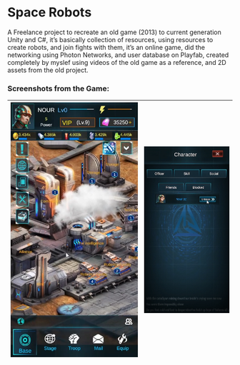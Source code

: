 # Space Robots
A Freelance project to recreate an old game (2013) to current generation Unity and C#, it’s basically collection of resources, using resources to create robots, and join fights with them, it’s an online game, did the networking using Photon Networks, and user database on Playfab, created completely by myslef using videos of the old game as a reference, and 2D assets from the old project. 

### Screenshots from the Game:
| ![ScreenShot1](https://github.com/MohamedNourSadek/SpaceRobtos/blob/main/Screenshoots/Screenshot%201.png) | ![ScreenShot2](https://github.com/MohamedNourSadek/SpaceRobtos/blob/main/Screenshoots/Screenshot%202.png) |
|--|--
